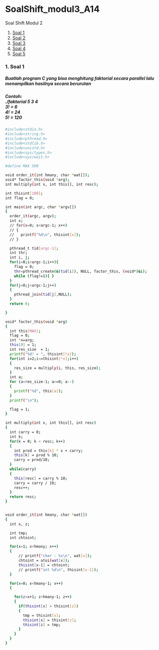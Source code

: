 # SoalShift_modul3_A14

Soal Shift Modul 2
1. [Soal 1](#1-soal-1)
2. [Soal 2](#2-soal-2)
3. [Soal 3](#3-soal-3)
4. [Soal 4](#4-soal-4)
5. [Soal 5](#5-soal-5)

### 1. Soal 1
##### Buatlah program C yang bisa menghitung faktorial secara parallel lalu menampilkan hasilnya secara berurutan
##### Contoh:<br> ./faktorial 5 3 4<br>3! = 6<br>4! = 24<br>5! = 120

```sh
#include<stdio.h>
#include<string.h>
#include<pthread.h>
#include<stdlib.h>
#include<unistd.h>
#include<sys/types.h>
#include<sys/wait.h>

#define MAX 500

void order_it(int hmany, char *wat[]);
void* factor_this(void *arg);
int multiply(int x, int this[], int resc);

int thisint[100];
int flag = 0;

int main(int argc, char *argv[])
{
  order_it(argc, argv);
  int x;
  // for(x=0; x<argc-1; x++)
  // {
  //   printf("%d\n", thisint[x]);
  // }

  pthread_t tid[argc-1];
  int thr;
  int i, j;
  for(i=0;i<argc-1;i++){
    flag = 0;
    thr=pthread_create(&(tid[i]), NULL, factor_this, (void*)&i);
    while (flag!=1){ }
  }
  for(j=0;j<argc-1;j++)
  {
    pthread_join(tid[j],NULL);
  }
  return 0;

}

void* factor_this(void *arg)
{
  int this[MAX];
  flag = 0;
  int *x=arg;
  this[0] = 1;
  int res_size  = 1;
  printf("%d! = ", thisint[*x]);
  for(int i=2;i<=thisint[*x];i++)
  {
    res_size = multiply(i, this, res_size);
  }
  int a;
  for (a=res_size-1; a>=0; a--)
  {
    printf("%d", this[a]);
  }
  printf("\n");

  flag = 1;
}

int multiply(int x, int this[], int resc)
{
  int carry = 0;
  int k;
  for(k = 0; k < resc; k++)
  {
    int prod = this[k] * x + carry;
    this[k] = prod % 10;
    carry = prod/10;
  }
  while(carry)
  {
    this[resc] = carry % 10;
    carry = carry / 10;
    resc++;
  }
  return resc;
}


void order_it(int hmany, char *wat[])
{
  int x, z;

  int tmp;
  int chtoint;

  for(x=1; x<hmany; x++)
  {
      // printf("char : %s\n", wat[x]);
      chtoint = atoi(wat[x]);
      thisint[x-1] = chtoint;
      // printf("int %d\n", thisint[x-1]);
  }

  for(x=0; x<hmany-1; x++)
  {

    for(z=x+1; z<hmany-1; z++)
    {
      if(thisint[x] > thisint[z])
      {
        tmp = thisint[x];
        thisint[x] = thisint[z];
        thisint[z] = tmp;
      }
    }
  }
}

```
